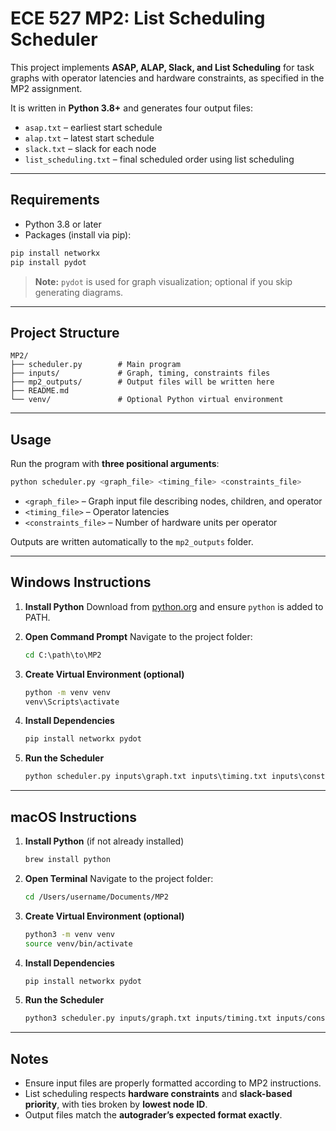 # ECE 527 MP2: List Scheduling Scheduler

This project implements **ASAP, ALAP, Slack, and List Scheduling** for task graphs with operator latencies and hardware constraints, as specified in the MP2 assignment.

It is written in **Python 3.8+** and generates four output files:

* `asap.txt` – earliest start schedule
* `alap.txt` – latest start schedule
* `slack.txt` – slack for each node
* `list_scheduling.txt` – final scheduled order using list scheduling

---

## Requirements

* Python 3.8 or later
* Packages (install via pip):

```bash
pip install networkx
pip install pydot
```

> **Note:** `pydot` is used for graph visualization; optional if you skip generating diagrams.

---

## Project Structure

```
MP2/
├── scheduler.py        # Main program
├── inputs/             # Graph, timing, constraints files
├── mp2_outputs/        # Output files will be written here
├── README.md
└── venv/               # Optional Python virtual environment
```

---

## Usage

Run the program with **three positional arguments**:

```bash
python scheduler.py <graph_file> <timing_file> <constraints_file>
```

* `<graph_file>` – Graph input file describing nodes, children, and operator
* `<timing_file>` – Operator latencies
* `<constraints_file>` – Number of hardware units per operator

Outputs are written automatically to the `mp2_outputs` folder.

---

## Windows Instructions

1. **Install Python**
   Download from [python.org](https://www.python.org/downloads/) and ensure `python` is added to PATH.

2. **Open Command Prompt**
   Navigate to the project folder:

   ```cmd
   cd C:\path\to\MP2
   ```

3. **Create Virtual Environment (optional)**

   ```cmd
   python -m venv venv
   venv\Scripts\activate
   ```

4. **Install Dependencies**

   ```cmd
   pip install networkx pydot
   ```

5. **Run the Scheduler**

   ```cmd
   python scheduler.py inputs\graph.txt inputs\timing.txt inputs\constraints.txt
   ```

---

## macOS Instructions

1. **Install Python** (if not already installed)

   ```bash
   brew install python
   ```

2. **Open Terminal**
   Navigate to the project folder:

   ```bash
   cd /Users/username/Documents/MP2
   ```

3. **Create Virtual Environment (optional)**

   ```bash
   python3 -m venv venv
   source venv/bin/activate
   ```

4. **Install Dependencies**

   ```bash
   pip install networkx pydot
   ```

5. **Run the Scheduler**

   ```bash
   python3 scheduler.py inputs/graph.txt inputs/timing.txt inputs/constraints.txt
   ```

---

## Notes

* Ensure input files are properly formatted according to MP2 instructions.
* List scheduling respects **hardware constraints** and **slack-based priority**, with ties broken by **lowest node ID**.
* Output files match the **autograder’s expected format exactly**.
